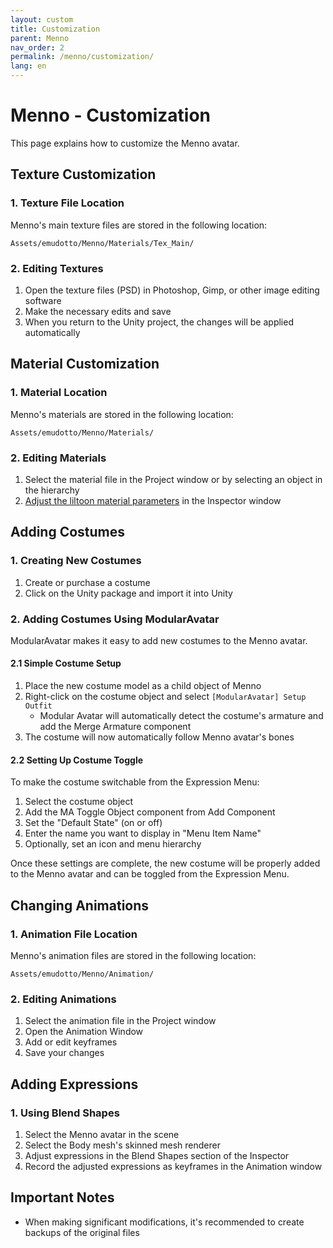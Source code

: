 ```yaml
---
layout: custom
title: Customization
parent: Menno
nav_order: 2
permalink: /menno/customization/
lang: en
---
```


# Menno - Customization

This page explains how to customize the Menno avatar.

## Texture Customization

### 1. Texture File Location

Menno's main texture files are stored in the following location:

```
Assets/emudotto/Menno/Materials/Tex_Main/
```

### 2. Editing Textures

1. Open the texture files (PSD) in Photoshop, Gimp, or other image editing software
2. Make the necessary edits and save
3. When you return to the Unity project, the changes will be applied automatically


## Material Customization

### 1. Material Location

Menno's materials are stored in the following location:

```
Assets/emudotto/Menno/Materials/
```

### 2. Editing Materials

1. Select the material file in the Project window or by selecting an object in the hierarchy
2. [Adjust the liltoon material parameters](https://lilxyzw.github.io/lilToon/en_us/first.html) in the Inspector window


## Adding Costumes

### 1. Creating New Costumes

1. Create or purchase a costume
2. Click on the Unity package and import it into Unity

### 2. Adding Costumes Using ModularAvatar

ModularAvatar makes it easy to add new costumes to the Menno avatar.

#### 2.1 Simple Costume Setup

1. Place the new costume model as a child object of Menno
2. Right-click on the costume object and select `[ModularAvatar] Setup Outfit`
   - Modular Avatar will automatically detect the costume's armature and add the Merge Armature component
3. The costume will now automatically follow Menno avatar's bones

#### 2.2 Setting Up Costume Toggle

To make the costume switchable from the Expression Menu:

1. Select the costume object
2. Add the MA Toggle Object component from Add Component
3. Set the "Default State" (on or off)
4. Enter the name you want to display in "Menu Item Name"
5. Optionally, set an icon and menu hierarchy

Once these settings are complete, the new costume will be properly added to the Menno avatar and can be toggled from the Expression Menu.

## Changing Animations

### 1. Animation File Location

Menno's animation files are stored in the following location:

```
Assets/emudotto/Menno/Animation/
```

### 2. Editing Animations

1. Select the animation file in the Project window
2. Open the Animation Window
3. Add or edit keyframes
4. Save your changes

## Adding Expressions

### 1. Using Blend Shapes

1. Select the Menno avatar in the scene
2. Select the Body mesh's skinned mesh renderer
3. Adjust expressions in the Blend Shapes section of the Inspector
4. Record the adjusted expressions as keyframes in the Animation window

## Important Notes

* When making significant modifications, it's recommended to create backups of the original files 
